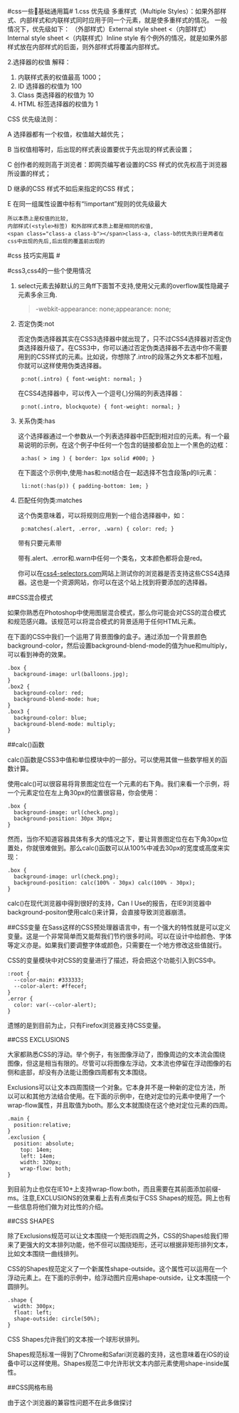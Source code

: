 #css一些基础通用篇#
1.css 优先级
多重样式（Multiple Styles）：如果外部样式、内部样式和内联样式同时应用于同一个元素，就是使多重样式的情况。
一般情况下，优先级如下：
（外部样式）External style sheet <（内部样式）Internal style sheet <（内联样式）Inline style
有个例外的情况，就是如果外部样式放在内部样式的后面，则外部样式将覆盖内部样式。

2.选择器的权值
解释：
1.  内联样式表的权值最高 1000；
2.  ID 选择器的权值为 100
3.  Class 类选择器的权值为 10
4.  HTML 标签选择器的权值为 1

CSS 优先级法则：

A  选择器都有一个权值，权值越大越优先；

B  当权值相等时，后出现的样式表设置要优于先出现的样式表设置；

C  创作者的规则高于浏览者：即网页编写者设置的CSS 样式的优先权高于浏览器所设置的样式；

D  继承的CSS 样式不如后来指定的CSS 样式；

E  在同一组属性设置中标有“!important”规则的优先级最大

	所以本质上是权值的比较, 
	内部样式(<style>标签) 和外部样式本质上都是相同的权值,
	<span class="class-a class-b"></span>class-a, class-b的优先执行是两者在css中出现的先后,后出现的覆盖前出现的


#css 技巧实用篇 #

#css3,css4的一些个使用情况

1. select元素去掉默认的三角ff下面暂不支持,使用父元素的overflow属性隐藏子元素多余三角.

	>-webkit-appearance: none;appearance: none;
2. 否定伪类:not

	否定伪类选择器其实在CSS3选择器中就出现了，只不过CSS4选择器对否定伪类选择器升级了。在CSS3中，你可以通过否定伪类选择器不去选中你不需要用到的CSS样式的元素。比如说，你想除了.intro的段落之外文本都不加粗，你就可以这样使用伪类选择器。

		p:not(.intro) { font-weight: normal; }

	在CSS4选择器中，可以传入一个逗号(,)分隔的列表选择器：

		p:not(.intro, blockquote) { font-weight: normal; }

3. 关系伪类:has

	这个选择器通过一个参数从一个列表选择器中匹配到相对应的元素。有一个最易说明的示例，在这个例子中任何一个包含<img>的<a>链接都会加上一个黑色的边框：

		a:has( > img ) { border: 1px solid #000; }

	在下面这个示例中,使用:has和:not结合在一起选择不包含段落p的li元素：

		li:not(:has(p)) { padding-bottom: 1em; }
4. 匹配任何伪类:matches

	这个伪类意味着，可以将规则应用到一个组合选择器中，如：

		p:matches(.alert, .error, .warn) { color: red; }

	带有只要元素带<p>带有.alert、.error和.warn中任何一个类名，文本颜色都将会是red。

	你可以在[css4-selectors.com]('css4-selectors.com')网站上测试你的浏览器是否支持这些CSS4选择器。这也是一个资源网站，你可以在这个站上找到将要添加的选择器。

##CSS混合模式

如果你熟悉在Photoshop中使用图层混合模式，那么你可能会对CSS的混合模式和规范感兴趣。该规范可以将混合模式的背景适用于任何HTML元素。

在下面的CSS中我们一个运用了背景图像的盒子。通过添加一个背景颜色background-color，然后设置background-blend-mode的值为hue和multiply，可以看到神奇的效果。

	.box {
	  background-image: url(balloons.jpg);
	}
	.box2 {
	  background-color: red;
	  background-blend-mode: hue;
	}
	.box3 {
	  background-color: blue;
	  background-blend-mode: multiply;
	}

##calc()函数

calc()函数是CSS3中值和单位模块中的一部分。可以使用其做一些数学相关的函数计算。

使用calc()可以很容易将背景图定位在一个元素的右下角。我们来看一个示例，将一个元素定位在左上角30px的位置很容易，你会使用：

	.box {
	  background-image: url(check.png);
	  background-position: 30px 30px;
	}

然而，当你不知道容器具体有多大的情况之下，要让背景图定位在右下角30px位置处，你就很难做到。那么calc()函数可以从100%中减去30px的宽度或高度来实现：

	.box {
	  background-image: url(check.png);
	  background-position: calc(100% - 30px) calc(100% - 30px);
	}

calc()在现代浏览器中得到很好的支持，Can I Use的报告，在IE9浏览器中background-positon使用calc()来计算，会直接导致浏览器崩溃。

##CSS变量
在Sass这样的CSS预处理器语言中，有一个强大的特性就是可以定义变量。这是一个非常简单而又能帮我们节约很多时间。可以在设计中给颜色、字体等定义亦是。如果我们要调整字体或颜色，只需要在一个地方修改这些值就行。

CSS的变量模块中对CSS的变量进行了描述，将会把这个功能引入到CSS中。

	:root {
	  --color-main: #333333;
	  --color-alert: #ffecef;
	}
	.error {
	  color: var(--color-alert);
	}

遗憾的是到目前为止，只有Firefox浏览器支持CSS变量。

##CSS EXCLUSIONS

大家都熟悉CSS的浮动。举个例子，有张图像浮动了，图像周边的文本流会围绕图像，但这是相当有限的。尽管可以将图像左浮动，文本流也停留在浮动图像的右侧和底部，却没有办法能让图像四周都有文本围绕。

Exclusions可以让文本四周围绕一个对象。它本身并不是一种新的定位方法，所以可以和其他方法结合使用。在下面的示例中，在绝对定位的元素中使用了一个wrap-flow属性，并且取值为both。那么文本就围绕在这个绝对定位元素的四周。

	.main {
	  position:relative;
	}
	.exclusion {
	  position: absolute;
	    top: 14em;
	    left: 14em;
	    width: 320px;
	    wrap-flow: both;
	}

到目前为止也仅在IE10+上支持wrap-flow:both，而且需要在其前面添加前缀-ms。注意,EXCLUSIONS的效果看上去有点类似于CSS Shapes的规范。网上也有一些信息将他们做为对比性的介绍。

##CSS SHAPES

除了Exclusions规范可以让文本围绕一个矩形四周之外，CSS的Shapes给我们带来了更强大的文本排列功能，他不但可以围绕矩形，还可以根据非矩形排列文本，比如文本围绕一曲线排列。

CSS的Shapes规范定义了一个新属性shape-outside。这个属性可以运用在一个浮动元素上。在下面的示例中，给浮动图片应用shape-outside，让文本围绕一个圆排列。

	.shape {
	  width: 300px;
	  float: left;
	  shape-outside: circle(50%);
	}

CSS Shapes允许我们的文本按一个球形状排列。

Shapes规范标准一得到了Chrome和Safari浏览器的支持，这也意味着在iOS的设备中可以这样使用。Shapes规范二中允许形状文本内部元素使用shape-inside属性。

##CSS网格布局

由于这个浏览器的兼容性问题不在此多做探讨









